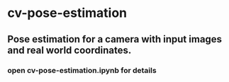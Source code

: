 # cv-pose-estimation
## Pose estimation for a camera with input images and real world coordinates.
### open cv-pose-estimation.ipynb for details

